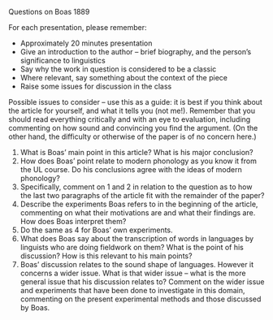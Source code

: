       

Questions on Boas 1889

For each presentation, please remember:

-   Approximately 20 minutes presentation
-   Give an introduction to the author – brief biography, and the person’s significance to linguistics
-   Say why the work in question is considered to be a classic
-   Where relevant, say something about the context of the piece
-   Raise some issues for discussion in the class

Possible issues to consider – use this as a guide: it is best if you think about the article for yourself, and what it tells you (not me!). Remember that you should read everything critically and with an eye to evaluation, including commenting on how sound and convincing you find the argument. (On the other hand, the difficulty or otherwise of the paper is of no concern here.)

1.   What is Boas’ main point in this article? What is his major conclusion?
2.   How does Boas’ point relate to modern phonology as you know it from the UL course. Do his conclusions agree with the ideas of modern phonology?
3.   Specifically, comment on 1 and 2 in relation to the question as to how the last two paragraphs of the article fit with the remainder of the paper?
4.   Describe the experiments Boas refers to in the beginning of the article, commenting on what their motivations are and what their findings are. How does Boas interpret them?
5.   Do the same as 4 for Boas’ own experiments.
6.   What does Boas say about the transcription of words in languages by linguists who are doing fieldwork on them? What is the point of his discussion? How is this relevant to his main points?
7.   Boas’ discussion relates to the sound shape of languages. However it concerns a wider issue. What is that wider issue – what is the more general issue that his discussion relates to? Comment on the wider issue and experiments that have been done to investigate in this domain, commenting on the present experimental methods and those discussed by Boas.
